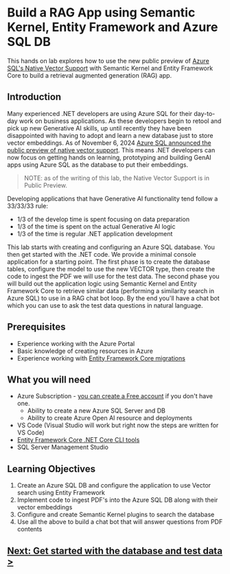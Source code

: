 # Build a RAG App using Semantic Kernel, Entity Framework and Azure SQL DB

This hands on lab explores how to use the new public preview of [Azure SQL's Native Vector Support](https://devblogs.microsoft.com/azure-sql/exciting-announcement-public-preview-of-native-vector-support-in-azure-sql-database/) with Semantic Kernel and Entity Framework Core to build a retrieval augmented generation (RAG) app. 

## Introduction

Many experienced .NET developers are using Azure SQL for their day-to-day work on business applications. As these developers begin to retool and pick up new Generative AI skills, up until recently they have been disappointed with having to adopt and learn a new database just to store vector embeddings. As of November 6, 2024 [Azure SQL announced the public preview of native vector support](https://devblogs.microsoft.com/azure-sql/exciting-announcement-public-preview-of-native-vector-support-in-azure-sql-database/). This means .NET developers can now focus on getting hands on learning, prototyping and building GenAI apps using Azure SQL as the database to put their embeddings.

> NOTE: as of the writing of this lab, the Native Vector Support is in Public Preview.

Developing applications that have Generative AI functionality tend follow a 33/33/33 rule:

* 1/3 of the develop time is spent focusing on data preparation 
* 1/3 of the time is spent on the actual Generative AI logic
* 1/3 of the time is regular .NET application development

This lab starts with creating and configuring an Azure SQL database. You then get started with the .NET code. We provide a minimal console application for a starting point. The first phase is to create the database tables, configure the model to use the new VECTOR type, then create the code to ingest the PDF we will use for the test data. The second phase you will build out the application logic using Semantic Kernel and Entity Framework Core to retrieve similar data (performing a similarity search in Azure SQL) to use in a RAG chat bot loop. By the end you'll have a chat bot which you can use to ask the test data questions in natural language.

## Prerequisites

* Experience working with the Azure Portal
* Basic knowledge of creating resources in Azure
* Experience working with [Entity Framework Core migrations](https://learn.microsoft.com/en-us/ef/core/managing-schemas/migrations/?tabs=dotnet-core-cli)

## What you will need

* Azure Subscription - [you can create a Free account](https://azure.microsoft.com/en-us/pricing/purchase-options/azure-account?icid=azurefreeaccount&azure-portal=true) if you don't have one.
    * Ability to create a new Azure SQL Server and DB
    * Ability to create Azure Open AI resource and deployments
* VS Code (Visual Studio will work but right now the steps are written for VS Code)
* [Entity Framework Core .NET Core CLI tools](https://learn.microsoft.com/en-us/ef/core/cli/dotnet#installing-the-tools)
* SQL Server Management Studio

## Learning Objectives

1. Create an Azure SQL DB and configure the application to use Vector search using Entity Framework
2. Implement code to ingest PDF's into the Azure SQL DB along with their vector embeddings
3. Configure and create Semantic Kernel plugins to search the database
4. Use all the above to build a chat bot that will answer questions from PDF contents

## [Next: Get started with the database and test data >](part1-1.md)